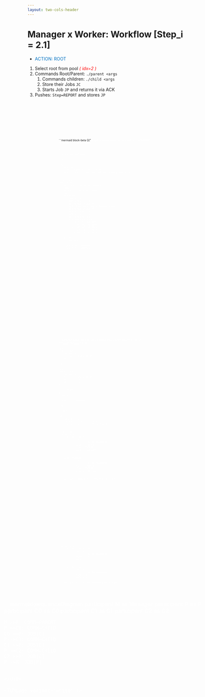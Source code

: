 ```yaml
---
layout: two-cols-header
---
```


# Manager x Worker: Workflow [Step_i = 2.1]

- <span style="color:#0070C0;font-style:bold;">ACTION: ROOT</span>
1. Select root from pool <span style="color:#FF0000; font-style:italic;">( idx=2 )</span>
2. Commands Root/Parent: `./parent <args`
    1. Commands children: `./child <args`
    2. Store their Jobs `JC`
    3. Starts Job `JP` and returns it via ACK
3. Pushes: `Step=REPORT` and stores `JP`

<div
    alt="StepQ"
    style="transform: scale(0.6)"
    class="absolute top--5 left-30% right-0 bottom-0"
>
```mermaid
block-beta
    Q("<font color=white>StepQ")
    space
    block:items
        columns 1
        A["<del>CONN</del>"] 
        B["<del>ROOT</del>"] 
        C["RPRT"]
    end

    Q --> items

    style Q fill:#FF0000
```
</div>

<div
    alt="Pool"
    style="transform: scale(0.9)"
    class="absolute top-13% left-60% right-0 bottom-0"
>

```mermaid
block-beta
    M("<font color=white>Manager")
    space
    P("<font color=white>Pool ")
    space
    block:workers
        columns 3
        W0["W<sub>0</sub>"] 
        W1["W<sub>1</sub>"]
        W2["<font color=white>W<sub>2</sub>"]
        W3["W<sub>3</sub>"]
        W4["W<sub>4</sub>"]
        W5["W<sub>5</sub>"]
        W6["W<sub>6</sub>"]
        W7["W<sub>7</sub>"]
        style P fill:#0070C0
        style W2 fill:#FF0000
        style W0 fill:#00FF00
        style W1 fill:#00FF00
        style W3 fill:#00FF00
    end
    M-->P
    P-->workers

    style M fill:#FF0000
    style P fill:#0070C0
```
</div>

<div
    alt="JobQ"
    style="transform: scale(0.6)"
    class="absolute top-18% left-30% right--1% bottom-0"
>
```mermaid
block-beta
    J("<font color=white>Jobs")
    space
    block:items
        columns 1
        A["JP  "] 
        B["____"] 
        X["____"] 
    end

    space
    block:pitems
        columns 1
        C["JP: ./parent [args]"] 
        D["____"] 
        Y["____"] 
    end

    space
    block:citems
        columns 1
        E["JC0: ./child [args]"] 
        F["JC1: ./child [args]"] 
        G["JC2: ./child [args]"] 
    end

    J --> items
    A --> C
    C --> E

    style J fill:#000000
```
</div>

::left::

<div 
    alt="Message"
    style="transform: scale(0.7)"
    class="absolute left-9% bottom-17%"
>

```mermaid
classDiagram
    class Message_P{
            +id   = 1
            +ts   = 1715280981565948
            +type = COMMAND
            +flag = PARENT
            +data = CommandP
    }

    class Message_C{
            +id   = 1
            +ts   = 1715280981565948
            +type = COMMAND
            +flag = PARENT
            +data = CommandC
    }

    %% style Message fill:#0070C0,color:#fff
```

</div>

<div 
    alt="Message_ACK"
    style="transform: scale(0.6)"
    class="absolute left-8% bottom-0%"
>

```mermaid
classDiagram
    class Message_P_ACK{
            +id   = 1
            +ts   = 1715280981565948
            +type = ACK
            +data = JP
    }

    class Message_C_ACK{
            +id   = 1
            +ts   = 1715280981565948
            +type = ACK
            +data = JC
    }
    %% style Message fill:#0070C0,color:#fff
```

</div>

::right::

<div 
    alt="ManagerxWorker"
    style="transform: scale(1.3)"
    class="absolute bottom-13% right-19%"
>
```mermaid
sequenceDiagram
    participant M as Manager
    participant P as P
    participant C0 as C0
    participant C1 as C1
    participant C2 as C2

    M->>P: COMM=PARENT
    P->>C0: COMM=CHILD
    C0->>P: JOB[C]
    P->>C1: COMM=CHILD
    C1->>P: JOB[C]
    P->>C2: COMM=CHILD
    C2->>P: JOB[C]
    P->>M: JOB[P]
```

</diV>

<TUMLogo variant="white" />
